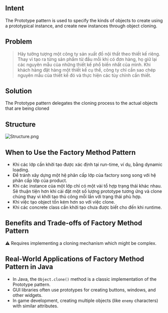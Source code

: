 ## Intent

The Prototype pattern is used to specify the kinds of objects to create using a prototypical instance, 
and create new instances through object cloning.

## Problem

> Hãy tưởng tượng một công ty sản xuất đồ nội thất theo thiết kế riêng. 
> Thay vì tạo ra từng sản phẩm từ đầu mỗi khi có đơn hàng, họ giữ lại các nguyên mẫu của những thiết kế phổ biến nhất của mình. 
> Khi khách hàng đặt hàng một thiết kế cụ thể, công ty chỉ cần sao chép nguyên mẫu của thiết kế đó và thực hiện các tùy chỉnh cần thiết.

## Solution
The Prototype pattern delegates the cloning process to the actual objects that are being cloned

## Structure

![Structure.png](https://refactoring.guru/images/patterns/diagrams/prototype/structure-1.5x.png)

## When to Use the Factory Method Pattern

* Khi các lớp cần khởi tạo được xác định tại run-time, ví dụ, bằng dynamic loading.
* Để tránh xây dựng một hệ phân cấp lớp của factory song song với hệ phân cấp lớp của product.
* Khi các instance của một lớp chỉ có một vài tổ hợp trạng thái khác nhau. Sẽ thuận tiện hơn khi cài đặt một số lượng prototype tương ứng và clone chúng thay vì khởi tạo thủ công mỗi lần với trạng thái phù hợp.
* Khi việc tạo object tốn kém hơn so với việc clone.
* Khi các concrete class cần khởi tạo chưa được biết cho đến khi runtime.

## Benefits and Trade-offs of Factory Method Pattern

⚠️ Requires implementing a cloning mechanism which might be complex.

## Real-World Applications of Factory Method Pattern in Java

* In Java, the `Object.clone()` method is a classic implementation of the Prototype pattern.
* GUI libraries often use prototypes for creating buttons, windows, and other widgets.
* In game development, creating multiple objects (like `enemy` characters) with similar attributes.
